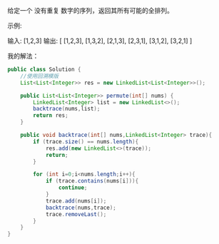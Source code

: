 给定一个 没有重复 数字的序列，返回其所有可能的全排列。

示例:

输入: [1,2,3]
输出:
[
  [1,2,3],
  [1,3,2],
  [2,1,3],
  [2,3,1],
  [3,1,2],
  [3,2,1]
]

我的解法：

```java
public class Solution {
    //使用回溯模版
    List<List<Integer>> res = new LinkedList<List<Integer>>();

    public List<List<Integer>> permute(int[] nums) {
        LinkedList<Integer> list = new LinkedList<>();
        backtrace(nums,list);
        return res;
    }

    public void backtrace(int[] nums,LinkedList<Integer> trace){
        if (trace.size() == nums.length){
            res.add(new LinkedList<>(trace));
            return;
        }

        for (int i=0;i<nums.length;i++){
            if (trace.contains(nums[i])){
                continue;
            }
            trace.add(nums[i]);
            backtrace(nums,trace);
            trace.removeLast();
        }
    }
}
```


